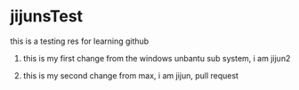 # jijunsTest
this is a testing res for learning github

1. this is my first change from the windows unbantu sub system, i am jijun2

2. this is my second change from max, i am jijun, pull request
